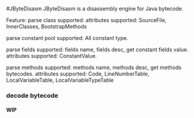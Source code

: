 #JByteDisasm
JByteDisasm is a disassembly engine for Java bytecode.

Feature:
parse class supported:
    attributes supported:
          SourceFile, InnerClasses, BootstrapMethods

parse constant pool supported:
          All constant type.

parse fields supported:
          fields name, fields desc, get constant fields value.
    attributes supported:
          ConstantValue.

parse methods supported:
          methods name, methods desc, get methods bytecodes.
    attributes supported:
          Code,  LineNumberTable, LocalVariableTable, LocalVariableTypeTable

### decode bytecode
  #### WIP
